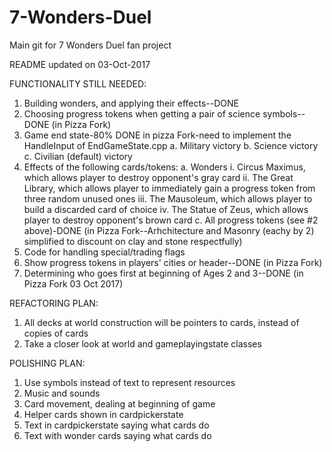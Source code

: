 # 7-Wonders-Duel
Main git for 7 Wonders Duel fan project

README updated on 03-Oct-2017

FUNCTIONALITY STILL NEEDED:
1. Building wonders, and applying their effects--DONE
2. Choosing progress tokens when getting a pair of science symbols--DONE (in Pizza Fork)
3. Game end state-80% DONE in pizza Fork-need to implement the HandleInput of EndGameState.cpp
    a. Military victory
    b. Science victory
    c. Civilian (default) victory
4. Effects of the following cards/tokens:
    a. Wonders
        i.   Circus Maximus, which allows player to destroy opponent's gray card
        ii.  The Great Library, which allows player to immediately gain a progress token from three random unused ones
        iii. The Mausoleum, which allows player to build a discarded card of choice
        iv.  The Statue of Zeus, which allows player to destroy opponent's brown card
    c. All progress tokens (see #2 above)-DONE (in Pizza Fork--Arhchitecture and Masonry (eachy by 2) simplified to discount on clay and stone       respectfully)
5. Code for handling special/trading flags
6. Show progress tokens in players' cities or header--DONE (in Pizza Fork)
7. Determining who goes first at beginning of Ages 2 and 3--DONE (in Pizza Fork 03 Oct 2017)


REFACTORING PLAN:
1. All decks at world construction will be pointers to cards, instead of copies of cards
2. Take a closer look at world and gameplayingstate classes


POLISHING PLAN:
1. Use symbols instead of text to represent resources
2. Music and sounds
3. Card movement, dealing at beginning of game
4. Helper cards shown in cardpickerstate
5. Text in cardpickerstate saying what cards do
6. Text with wonder cards saying what cards do
